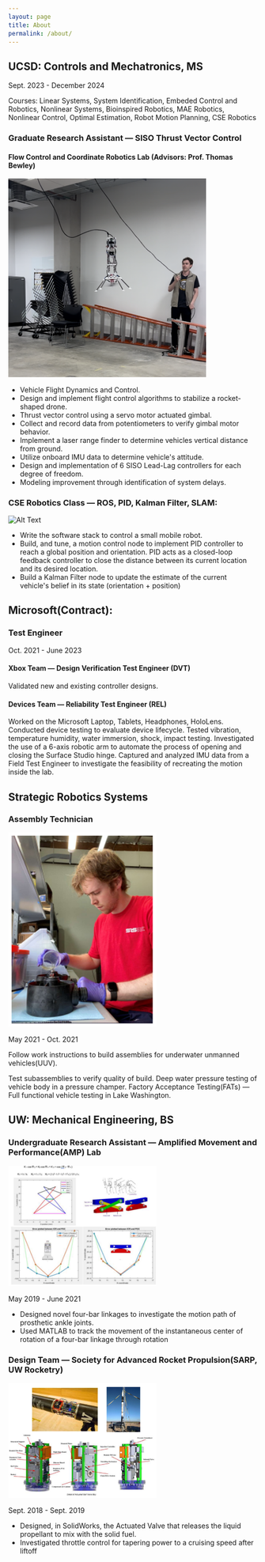 ```yaml
---
layout: page
title: About
permalink: /about/
---
```


## UCSD: Controls and Mechatronics, MS
Sept. 2023 - December 2024

Courses: Linear Systems, System Identification, Embeded Control and Robotics, Nonlinear Systems, Bioinspired Robotics, MAE Robotics, Nonlinear Control, Optimal Estimation, Robot Motion Planning, CSE Robotics

### Graduate Research Assistant — SISO Thrust Vector Control
#### Flow Control and Coordinate Robotics Lab (Advisors: Prof. Thomas Bewley)

<img src="/assets/img/about_me_files/MEandVLcropped.png" alt="me_vl" width="400">

- Vehicle Flight Dynamics and Control.
- Design and implement flight control algorithms to stabilize a rocket-shaped drone. 
- Thrust vector control using a servo motor actuated gimbal.
- Collect and record data from potentiometers to verify gimbal motor behavior.
- Implement a laser range finder to determine vehicles vertical distance from ground.
- Utilize onboard IMU data to determine vehicle's attitude.
- Design and implementation of 6 SISO Lead-Lag controllers for each degree of freedom.
- Modeling improvement through identification of system delays.

### CSE Robotics Class — ROS, PID, Kalman Filter, SLAM:

<img src="/assets/img/about_me_files/robot_ob_avoid_crop.png" alt="Alt Text" width="400">


- Write the software stack to control a small mobile robot.
- Build, and tune, a motion control node to implement PID controller to reach a global position and orientation. PID acts as a closed-loop feedback controller to close the distance between its current location and its desired location.
- Build a Kalman Filter node to update the estimate of the current vehicle's belief in its state (orientation + position) 

## Microsoft(Contract): 
### Test Engineer
Oct. 2021 - June 2023

#### Xbox Team — Design Verification Test Engineer (DVT)
Validated new and existing controller designs.


#### Devices Team — Reliability Test Engineer (REL)
Worked on the Microsoft Laptop, Tablets, Headphones, HoloLens.
Conducted device testing to evaluate device lifecycle. 
Tested vibration, temperature humidity, water immersion, shock, impact testing.
Investigated the use of a 6-axis robotic arm to automate the process of opening and closing the Surface Studio hinge.
Captured and analyzed IMU data from a Field Test Engineer to investigate the feasibility of recreating the motion inside the lab.

## Strategic Robotics Systems
### Assembly Technician

<img src="/assets/img/about_me_files/SRS_thrusterPot.png" alt="Alt Text" width="300">

May 2021 - Oct. 2021

Follow work instructions to build assemblies for underwater unmanned vehicles(UUV). 

Test subassemblies to verify quality of build. Deep water pressure testing of vehicle body in a pressure champer. Factory Acceptance Testing(FATs) — Full functional vehicle testing in Lake Washington.

## UW: Mechanical Engineering, BS

### Undergraduate Research Assistant — Amplified Movement and Performance(AMP) Lab

<img src="/assets/img/about_me_files/links_AMPlab_plots.png" alt="Alt Text" width="300">


May 2019 - June 2021

- Designed novel four-bar linkages to investigate the motion path of prosthetic ankle joints.
- Used MATLAB to track the movement of the instantaneous center of rotation of a four-bar linkage through rotation

### Design Team — Society for Advanced Rocket Propulsion(SARP, UW Rocketry)

<img src="/assets/img/about_me_files/SARP_AV.png" alt="Alt Text" width="300">



Sept. 2018 - Sept. 2019
- Designed, in SolidWorks, the Actuated Valve that releases the liquid propellant to mix with the solid fuel.
- Investigated throttle control for tapering power to a cruising speed after liftoff 


